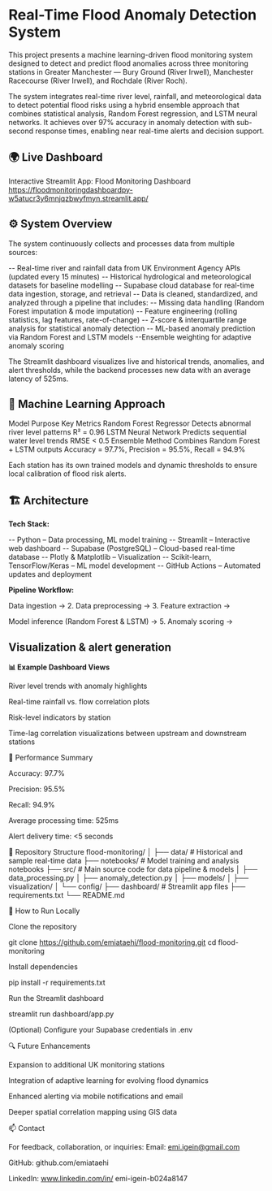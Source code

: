 # Real-Time Flood Anomaly Detection System

This project presents a machine learning-driven flood monitoring system designed to detect and predict flood anomalies across three monitoring stations in Greater Manchester — Bury Ground (River Irwell), Manchester Racecourse (River Irwell), and Rochdale (River Roch).

The system integrates real-time river level, rainfall, and meteorological data to detect potential flood risks using a hybrid ensemble approach that combines statistical analysis, Random Forest regression, and LSTM neural networks. It achieves over 97% accuracy in anomaly detection with sub-second response times, enabling near real-time alerts and decision support.

## 🌍 Live Dashboard

Interactive Streamlit App: Flood Monitoring Dashboard
https://floodmonitoringdashboardpy-w5atucr3y6mnjqzbwyfmyn.streamlit.app/

## ⚙️ System Overview

The system continuously collects and processes data from multiple sources: 

-- Real-time river and rainfall data from UK Environment Agency APIs (updated every 15 minutes)
-- Historical hydrological and meteorological datasets for baseline modelling
-- Supabase cloud database for real-time data ingestion, storage, and retrieval
-- Data is cleaned, standardized, and analyzed through a pipeline that includes:
-- Missing data handling (Random Forest imputation & mode imputation)
-- Feature engineering (rolling statistics, lag features, rate-of-change)
-- Z-score & interquartile range analysis for statistical anomaly detection
-- ML-based anomaly prediction via Random Forest and LSTM models
--Ensemble weighting for adaptive anomaly scoring

The Streamlit dashboard visualizes live and historical trends, anomalies, and alert thresholds, while the backend processes new data with an average latency of 525ms.

## 🧠 Machine Learning Approach
Model	Purpose	Key Metrics
Random Forest Regressor	Detects abnormal river level patterns	R² = 0.96
LSTM Neural Network	Predicts sequential water level trends	RMSE < 0.5
Ensemble Method	Combines Random Forest + LSTM outputs	Accuracy = 97.7%, Precision = 95.5%, Recall = 94.9%

Each station has its own trained models and dynamic thresholds to ensure local calibration of flood risk alerts.

## 🏗️ Architecture

**Tech Stack:**

-- Python – Data processing, ML model training
-- Streamlit – Interactive web dashboard
-- Supabase (PostgreSQL) – Cloud-based real-time database
-- Plotly & Matplotlib – Visualization
-- Scikit-learn, TensorFlow/Keras – ML model development
-- GitHub Actions – Automated updates and deployment

**Pipeline Workflow:**

Data ingestion → 2. Data preprocessing → 3. Feature extraction →

Model inference (Random Forest & LSTM) → 5. Anomaly scoring →

## Visualization & alert generation

**📊 Example Dashboard Views**

River level trends with anomaly highlights

Real-time rainfall vs. flow correlation plots

Risk-level indicators by station

Time-lag correlation visualizations between upstream and downstream stations


🚀 Performance Summary

Accuracy: 97.7%

Precision: 95.5%

Recall: 94.9%

Average processing time: 525ms

Alert delivery time: <5 seconds

📂 Repository Structure
flood-monitoring/
│
├── data/                     # Historical and sample real-time data
├── notebooks/                # Model training and analysis notebooks
├── src/                      # Main source code for data pipeline & models
│   ├── data_processing.py
│   ├── anomaly_detection.py
│   ├── models/
│   ├── visualization/
│   └── config/
├── dashboard/                # Streamlit app files
├── requirements.txt
└── README.md

🔧 How to Run Locally

Clone the repository

git clone https://github.com/emiataehi/flood-monitoring.git
cd flood-monitoring


Install dependencies

pip install -r requirements.txt


Run the Streamlit dashboard

streamlit run dashboard/app.py


(Optional) Configure your Supabase credentials in .env

🔍 Future Enhancements

Expansion to additional UK monitoring stations

Integration of adaptive learning for evolving flood dynamics

Enhanced alerting via mobile notifications and email

Deeper spatial correlation mapping using GIS data

📫 Contact

For feedback, collaboration, or inquiries:
Email: emi.igein@gmail.com

GitHub: github.com/emiataehi

LinkedIn: www.linkedin.com/in/
emi-igein-b024a8147



